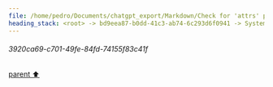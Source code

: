 ```yaml
---
file: /home/pedro/Documents/chatgpt_export/Markdown/Check for 'attrs' package..md
heading_stack: <root> -> bd9eea87-b0dd-41c3-ab74-6c293d6f0941 -> System -> ddd34f01-a564-4185-a4ca-fc6bf52c2a5b -> System -> aaa20153-27d7-424b-b1c4-04cec31ff68d -> User -> 4e0fdc8f-d7b1-4f61-a2f4-e0470137e4f3 -> Assistant -> a12c67fd-7b82-49b0-bd94-6a6ce28d1627 -> Tool -> b46be1ce-e266-443c-b4cb-a456823e9163 -> Assistant -> aaa2e1c7-5230-4a84-88b4-2c42eeecc6d4 -> User -> ecdff0e1-46c0-44be-9948-3ab96ed2f957 -> Assistant -> 07a9d1aa-a97f-4e54-b15d-82d68bcb3184 -> Tool -> cef5b42e-b058-4786-9b4d-3e03d92db2d5 -> Assistant -> aaa2214b-198c-4ede-a85f-de922572ceae -> User -> 1cf2608e-6b48-4db8-bc55-fac88566d23f -> Assistant -> aaa289b2-ee83-45ff-b7d6-aabfd8f94baa -> User -> 3e576811-3e6c-4a30-9b33-51b2141629ea -> Assistant -> aaa2d564-5e2d-42d5-9b28-347b820c74da -> User -> efc24820-f0d5-4da5-aacc-d58d7ad1b45c -> Assistant -> 4a53c9b6-8468-47f4-b3dc-f30994925005 -> Tool -> d95d181b-4207-49d4-9576-8d2c2a9d24c7 -> Assistant -> aaa2a656-a4ac-4e54-8a3b-4ec8e88d3875 -> User -> 68060f31-2025-4770-917e-434aea6e1d79 -> Assistant -> 7825d203-5743-4f65-b907-0a014278c3dc -> Tool -> 5fccbf62-ab8b-4c5f-ab4b-1a0d9142fbe5 -> Assistant -> 488a8475-8227-4ae1-9574-c5bc85b9e4e4 -> Tool -> a7b1eefc-1c50-459b-9c72-455ee0be8918 -> Assistant -> 0eed6ac2-69d6-429e-9e94-4bef933049a9 -> Tool -> a256ecc1-1690-4394-93a6-1f4932b66d5b -> Assistant -> Start of the file -> Middle of the file -> End of the file -> aaa2eda7-030b-4571-8f9a-c6e87ec2ee83 -> User -> ede03033-7870-4ba9-99ce-ba11854266ec -> Assistant -> d899596a-d738-4e14-bcf6-9f6e2bbf2956 -> Tool -> 8326b87f-709d-4aa6-9467-db65b7154e36 -> Assistant -> 0d58228a-1f10-464b-9181-77223b582778 -> Tool -> 540322b3-0658-4059-8bb7-b499b4987d8a -> Assistant -> aaa21003-7b3e-4301-a3ff-ceefe58c3264 -> User -> d733663e-7691-497b-bf29-ac513396687b -> Assistant -> e4d7a443-b792-48e3-a49c-3481b3fb27e5 -> Tool -> aaa2dcfd-44d2-4c56-85fd-ff5547efebba -> User -> 05b6b223-b449-4b51-8255-65eaf9ff99c2 -> Assistant -> ce90a55f-e480-4194-94c9-b64c591235e4 -> Tool -> bce28a04-1325-4387-967b-f995a60b4dad -> Assistant -> e44b83e9-8daa-46e4-8dd1-855b71f24d55 -> Tool -> 6354dcd4-f72a-4a1c-bd15-894e514d4e07 -> Assistant -> 361fc298-3a1f-46e2-bfa7-a3e33d910bf2 -> Tool -> beae719a-91f4-444e-a836-6493d3f1d0ae -> Assistant -> 8a360529-284f-410e-a566-585e53e199f1 -> Tool -> aaf4366f-f376-499e-b984-c145b69065a3 -> Assistant -> 892ee261-c518-43a7-8877-5f44bf2b7642 -> Tool -> d5b0037a-9766-4407-9d50-328ae9ee4da1 -> Assistant -> aaa2e8d3-291d-41f0-afa9-28881b0cd76a -> User -> e89f7b3c-de38-41c9-a2b7-e316b67c85a3 -> Assistant -> 0acd33d7-3cf1-4d60-ae3a-f3f67cdaffea -> Tool -> 76b9efd7-63ec-4b04-8384-b56a087f955f -> Assistant -> aaa2c787-f7e6-4b05-a2d8-2f08d5654bcf -> User -> 04624752-ac79-4601-b585-0f9ba0798866 -> Assistant -> 2ef06681-2d30-45a1-b3a4-2589ce0b9c1c -> Tool -> 9d72a53a-8f25-4aef-b77e-b3f8e5380ac3 -> Assistant -> 5d4ed8a0-91a9-4b24-aa07-c92148b2460a -> Tool -> 9927abbd-f3b8-41da-b08e-07277255724a -> Assistant -> 9769838c-f995-4fee-bfbe-2e890475d8d4 -> Tool -> 6df862fd-994c-431f-9c2a-02aab29c4ee4 -> Assistant -> c7bae122-5835-436a-807b-63e307eb2490 -> Tool -> 103c28ad-98ba-460f-9bc0-d0f44f3e43f0 -> Assistant -> 017192c7-48e1-4b93-978a-d916bd858eea -> Tool -> b55d6924-0b1d-4b7c-8500-8f58fb3b8951 -> Assistant -> aaa2986a-73be-4f17-822b-d5ca4a07a9a7 -> User -> 297ca729-3193-4237-bc78-6426c8032a71 -> Assistant -> 46243cc1-d288-4f99-88a1-665ceffb28dc -> Tool -> 3920ca69-c701-49fe-84fd-74155f83c41f
---
```

###### 3920ca69-c701-49fe-84fd-74155f83c41f
[parent ⬆️](#46243cc1-d288-4f99-88a1-665ceffb28dc)
